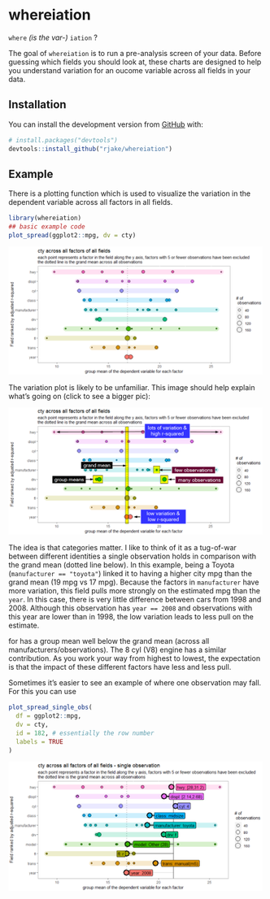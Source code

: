 
<!-- README.md is generated from README.Rmd. Please edit that file -->

# whereiation

<!-- badges: start -->
<!-- badges: end -->

`where` *(is the var-)* `iation` ?

The goal of `whereiation` is to run a pre-analysis screen of your data.
Before guessing which fields you should look at, these charts are
designed to help you understand variation for an oucome variable across
all fields in your data.

## Installation

You can install the development version from
[GitHub](https://github.com/) with:

``` r
# install.packages("devtools")
devtools::install_github("rjake/whereiation")
```

## Example

There is a plotting function which is used to visualize the variation in
the dependent variable across all factors in all fields.

``` r
library(whereiation)
## basic example code
plot_spread(ggplot2::mpg, dv = cty)
```

<img src="man/figures/mpg_variation_plot.png" alt="mpg_variation_plot" width="500"/>

The variation plot is likely to be unfamiliar. This image should help
explain what’s going on (click to see a bigger pic):

<img src="man/figures/mpg_variation_plot_reading.png" alt="mpg_variation_plot_reading" width="500"/>

The idea is that categories matter. I like to think of it as a
tug-of-war between different identities a single observation holds in
comparison with the grand mean (dotted line below). In this example,
being a Toyota (`manufacturer == "toyota"`) linked it to having a higher
city mpg than the grand mean (19 mpg vs 17 mpg). Because the factors in
`manufacturer` have more variation, this field pulls more strongly on
the estimated mpg than the `year`. In this case, there is very little
difference between cars from 1998 and 2008. Although this observation
has `year == 2008` and observations with this year are lower than in
1998, the low variation leads to less pull on the estimate.

for has a group mean well below the grand mean (across all
manufacturers/observations). The 8 cyl (V8) engine has a similar
contribution. As you work your way from highest to lowest, the
expectation is that the impact of these different factors have less and
less pull.

Sometimes it’s easier to see an example of where one observation may
fall. For this you can use

``` r
plot_spread_single_obs(
  df = ggplot2::mpg, 
  dv = cty, 
  id = 182, # essentially the row number
  labels = TRUE
)
```

<img src="man/figures/mpg_variation_plot_single_obs.png" alt="mpg_variation_plot_single_obs" width="500"/>
